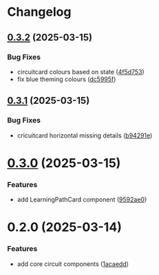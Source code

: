 # Changelog

## [0.3.2](https://github.com/txbrown/react-native-circuit-ui/compare/v0.3.1...v0.3.2) (2025-03-15)


### Bug Fixes

* circuitcard colours based on state ([4f5d753](https://github.com/txbrown/react-native-circuit-ui/commit/4f5d7534825cba69a3f3b18952d1a059ca307cc8))
* fix blue theming colours ([dc5995f](https://github.com/txbrown/react-native-circuit-ui/commit/dc5995fe10ded2a5299954c20eba958c12b15c24))

## [0.3.1](https://github.com/txbrown/react-native-circuit-ui/compare/v0.3.0...v0.3.1) (2025-03-15)


### Bug Fixes

* cricuitcard horizontal missing details ([b94291e](https://github.com/txbrown/react-native-circuit-ui/commit/b94291e42bab131dd103f20d9361a806b3210b55))

# [0.3.0](https://github.com/txbrown/react-native-circuit-ui/compare/v0.2.0...v0.3.0) (2025-03-15)


### Features

* add LearningPathCard component ([9592ae0](https://github.com/txbrown/react-native-circuit-ui/commit/9592ae0e83684dc3523b7cb8bbe56892da14dd14))

# 0.2.0 (2025-03-14)


### Features

* add core circuit components ([1acaedd](https://github.com/txbrown/react-native-circuit-ui/commit/1acaedd1fd218fcbf84d83045248e46123fe4785))
